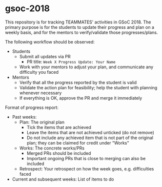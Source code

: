 # gsoc-2018

This repository is for tracking TEAMMATES' activities in GSoC 2018. The primary purpose is for the students to update their progress and plan on a weekly basis, and for the mentors to verify/validate those progresses/plans.

The following workflow should be observed:
- Students
  - Submit all updates via PR
    - PR title: `Week X Progress Update: Your Name`
  - Work with your mentors to adjust your plan, and communicate any difficulty you faced
- Mentors
  - Verify that all the progress reported by the student is valid
  - Validate the action plan for feasibility; help the student with planning whenever necessary
  - If everything is OK, approve the PR and merge it immediately

Format of progress report:
- Past weeks:
  - Plan: The original plan
    - Tick the items that are achieved
    - Leave the items that are not achieved unticked (do not remove)
    - Do not include any achieved item that is not part of the original plan; they can be claimed for credit under "Works"
  - Works: The concrete works/PRs
    - Merged PRs should be included
    - Important ongoing PRs that is close to merging can also be included
  - Retrospect: Your retrospect on how the week goes, e.g. difficulties faced
- Current and subsequent weeks: List of items to do
